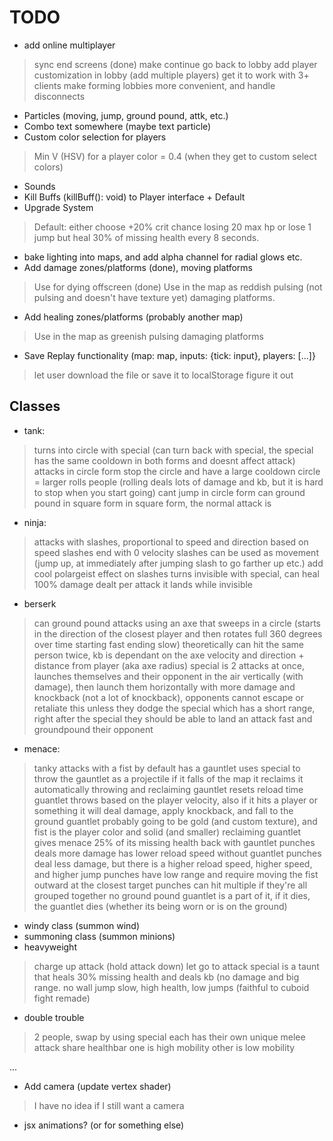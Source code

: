# TODO

- add online multiplayer
> sync end screens (done)
> make continue go back to lobby
> add player customization in lobby (add multiple players)
> get it to work with 3+ clients
> make forming lobbies more convenient, and handle disconnects
- Particles (moving, jump, ground pound, attk, etc.)
- Combo text somewhere (maybe text particle)
- Custom color selection for players
> Min V (HSV) for a player color = 0.4 (when they get to custom select colors)
- Sounds
- Kill Buffs (killBuff(): void) to Player interface + Default
- Upgrade System
> Default: either choose +20% crit chance losing 20 max hp or lose 1 jump but
  heal 30% of missing health every 8 seconds.
- bake lighting into maps, and add alpha channel for radial glows etc.
- Add damage zones/platforms (done), moving platforms
> Use for dying offscreen (done)
> Use in the map as reddish pulsing (not pulsing and doesn't have texture yet)
  damaging platforms.
- Add healing zones/platforms (probably another map)
> Use in the map as greenish pulsing damaging platforms
- Save Replay functionality (map: map, inputs: {tick: input}, players: [...]}
> let user download the file or save it to localStorage figure it out

## Classes

- tank:
> turns into circle with special (can turn back with special, the special has
  the same cooldown in both forms and doesnt affect attack)
> attacks in circle form stop the circle and have a large cooldown
> circle = larger
> rolls people (rolling deals lots of damage and kb, but it is hard to stop
  when you start going)
> cant jump in circle form
> can ground pound in square form
> in square form, the normal attack is
- ninja:
> attacks with slashes, proportional to speed and direction based on speed
> slashes end with 0 velocity
> slashes can be used as movement (jump up, at immediately after jumping slash
  to go farther up etc.)
> add cool polargeist effect on slashes
> turns invisible with special, can heal 100% damage dealt per attack it lands
  while invisible
- berserk
> can ground pound
> attacks using an axe that sweeps in a circle (starts in the direction of the
  closest player and then rotates full 360 degrees over time starting fast
  ending slow) theoretically can hit the same person twice, kb is dependant on
  the axe velocity and direction + distance from player (aka axe radius)
> special is 2 attacks at once, launches themselves and their opponent in the
  air vertically (with damage), then launch them horizontally with more damage
  and knockback (not a lot of knockback), opponents cannot escape or retaliate
  this unless they dodge the special which has a short range, right after the
  special they should be able to land an attack fast and groundpound their
  opponent
- menace:
> tanky
> attacks with a fist
> by default has a gauntlet
> uses special to throw the gauntlet as a projectile
> if it falls of the map it reclaims it automatically
> throwing and reclaiming gauntlet resets reload time
> guantlet throws based on the player velocity, also if it hits a player or
  something it will deal damage, apply knockback, and fall to the ground
> guantlet probably going to be gold (and custom texture), and fist is the
  player color and solid (and smaller)
> reclaiming guantlet gives menace 25% of its missing health back
> with gauntlet punches deals more damage has lower reload speed
> without guantlet punches deal less damage, but there is a higher reload
  speed, higher speed, and higher jump
> punches have low range and require moving the fist outward at the closest
  target
> punches can hit multiple if they're all grouped together
> no ground pound
> guantlet is a part of it, if it dies, the guantlet dies (whether its being
  worn or is on the ground)
- windy class (summon wind)
- summoning class (summon minions)
- heavyweight
> charge up attack (hold attack down) let go to attack
> special is a taunt that heals 30% missing health and deals kb (no damage and
  big range.
> no wall jump
> slow, high health, low jumps (faithful to cuboid fight remade)
- double trouble
> 2 people, swap by using special
> each has their own unique melee attack
> share healthbar
> one is high mobility other is low mobility

...

- Add camera (update vertex shader)
> I have no idea if I still want a camera
- jsx animations? (or for something else)
